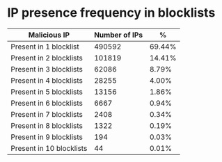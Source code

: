 # IP presence frequency in blocklists
| Malicious IP | Number of IPs | % |
|----|----|----|
| Present in 1 blocklist | 490592 | 69.44% |
| Present in 2 blocklists | 101819 | 14.41% |
| Present in 3 blocklists | 62086 | 8.79% |
| Present in 4 blocklists | 28255 | 4.00% |
| Present in 5 blocklists | 13156 | 1.86% |
| Present in 6 blocklists | 6667 | 0.94% |
| Present in 7 blocklists | 2408 | 0.34% |
| Present in 8 blocklists | 1322 | 0.19% |
| Present in 9 blocklists | 194 | 0.03% |
| Present in 10 blocklists | 44 | 0.01% |
